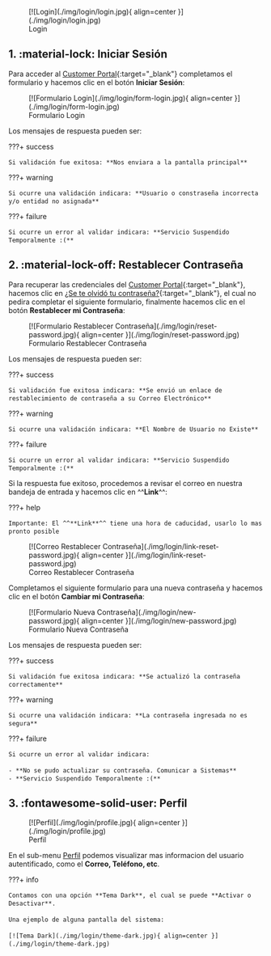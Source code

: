 <figure markdown>
  [![Login](./img/login/login.jpg){ align=center }](./img/login/login.jpg)
  <figcaption>Login</figcaption>
</figure>

## 1. :material-lock: Iniciar Sesión

Para acceder al [Customer Portal](http://192.168.10.150/WebCustomerPortal/login){:target="_blank"} completamos el formulario y hacemos clic en el botón **Iniciar Sesión**:

<figure markdown>
  [![Formulario Login](./img/login/form-login.jpg){ align=center }](./img/login/form-login.jpg)
  <figcaption>Formulario Login</figcaption>
</figure>

Los mensajes de respuesta pueden ser:

???+ success

    Si validación fue exitosa: **Nos enviara a la pantalla principal**

???+ warning

    Si ocurre una validación indicara: **Usuario o constraseña incorrecta y/o entidad no asignada**

???+ failure

    Si ocurre un error al validar indicara: **Servicio Suspendido Temporalmente :(**


## 2. :material-lock-off: Restablecer Contraseña

Para recuperar las credenciales del [Customer Portal](http://192.168.10.150/WebCustomerPortal/login){:target="_blank"}, hacemos clic en [¿Se te olvidó tu contraseña?](http://192.168.10.150/WebCustomerPortal/reset-password){:target="_blank"}, el cual no pedira completar el siguiente formulario, finalmente hacemos clic en el botón **Restablecer mi Contraseña**:

<figure markdown>
  [![Formulario Restablecer Contraseña](./img/login/reset-password.jpg){ align=center }](./img/login/reset-password.jpg)
  <figcaption>Formulario Restablecer Contraseña</figcaption>
</figure>

Los mensajes de respuesta pueden ser:

???+ success

    Si validación fue exitosa indicara: **Se envió un enlace de restablecimiento de contraseña a su Correo Electrónico**

???+ warning

    Si ocurre una validación indicara: **El Nombre de Usuario no Existe**

???+ failure

    Si ocurre un error al validar indicara: **Servicio Suspendido Temporalmente :(**

Si la respuesta fue exitoso, procedemos a revisar el correo en nuestra bandeja de entrada y hacemos clic en ^^**Link**^^:

???+ help

    Importante: El ^^**Link**^^ tiene una hora de caducidad, usarlo lo mas pronto posible

<figure markdown>
  [![Correo Restablecer Contraseña](./img/login/link-reset-password.jpg){ align=center }](./img/login/link-reset-password.jpg)
  <figcaption>Correo Restablecer Contraseña</figcaption>
</figure>

Completamos el siguiente formulario para una nueva contraseña y hacemos clic en el botón **Cambiar mi Contraseña**:

<figure markdown>
  [![Formulario Nueva Contraseña](./img/login/new-password.jpg){ align=center }](./img/login/new-password.jpg)
  <figcaption>Formulario Nueva Contraseña</figcaption>
</figure>

Los mensajes de respuesta pueden ser:

???+ success

    Si validación fue exitosa indicara: **Se actualizó la contraseña correctamente**

???+ warning

    Si ocurre una validación indicara: **La contraseña ingresada no es segura**

???+ failure

    Si ocurre un error al validar indicara: 

    - **No se pudo actualizar su contraseña. Comunicar a Sistemas**
    - **Servicio Suspendido Temporalmente :(**

## 3. :fontawesome-solid-user: Perfil

<figure markdown>
  [![Perfil](./img/login/profile.jpg){ align=center }](./img/login/profile.jpg)
  <figcaption>Perfil</figcaption>
</figure>

En el sub-menu [Perfil](http://192.168.10.150/WebCustomerPortal/dashboard/profile) podemos visualizar mas informacion del usuario autentificado, como el **Correo, Teléfono, etc**.

???+ info

    Contamos con una opción **Tema Dark**, el cual se puede **Activar o Desactivar**.

    Una ejemplo de alguna pantalla del sistema:

    [![Tema Dark](./img/login/theme-dark.jpg){ align=center }](./img/login/theme-dark.jpg)        
